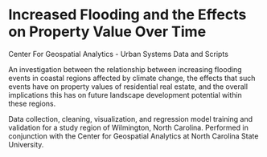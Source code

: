 # Increased Flooding and the Effects on Property Value Over Time
Center For Geospatial Analytics - Urban Systems Data and Scripts

An investigation between the relationship between increasing flooding events in coastal regions affected by climate change, the effects that such events have on property values of residential real estate, and the overall implications this has on future landscape development potential within these regions.

Data collection, cleaning, visualization, and regression model training and validation for a study region of Wilmington, North Carolina. Performed in conjunction with the Center for Geospatial Analytics at North Carolina State University.
